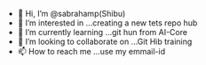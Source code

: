 - 👋 Hi, I’m @sabrahamp(Shibu)
- 👀 I’m interested in ...creating a new tets repo hub
- 🌱 I’m currently learning ...git hun from AI-Core
- 💞️ I’m looking to collaborate on ...Git Hib training
- 📫 How to reach me ...use my emmail-id

<!---
sabrahamp/sabrahamp is a ✨ special ✨ repository because its `README.md` (this file) appears on your GitHub profile.
You can click the Preview link to take a look at your changes.
--->
